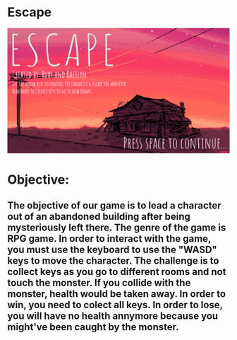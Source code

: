 # Escape
<img src="https://github.com/kchan2209/Escape/blob/master/Escape%20Game/escape/startup.png">


<h1> Objective:<h2>
<p> The objective of our game is to lead a character out of an abandoned building after being mysteriously left there. The genre of the game is RPG game. In order to interact with the game, you must use the keyboard to use the "WASD" keys to move the character. The challenge is to collect keys as you go to different rooms and not touch the monster. If you collide with the monster, health would be taken away. In order to win, you need to colect all keys. In order to lose, you will have no health annymore because you might've been caught by the monster.<p>

